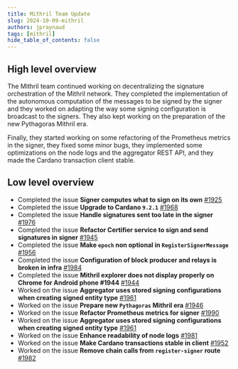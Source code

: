 ```yaml
---
title: Mithril Team Update
slug: 2024-10-09-mithril
authors: jpraynaud
tags: [mithril]
hide_table_of_contents: false
---
```


## High level overview

The Mithril team continued working on decentralizing the signature orchestration of the Mithril network. They completed the implementation of the autonomous computation of the messages to be signed by the signer and they worked on adapting the way some signing configuration is broadcast to the signers. They also kept working on the preparation of the new Pythagoras Mithril era.

Finally, they started working on some refactoring of the Prometheus metrics in the signer, they fixed some minor bugs, they implemented some optimizations on the node logs and the aggregator REST API, and they made the Cardano transaction client stable.

## Low level overview
- Completed the issue **Signer computes what to sign on its own** [#1925](https://github.com/input-output-hk/mithril/issues/1925)
- Completed the issue **Upgrade to Cardano `9.2.1`** [#1968](https://github.com/input-output-hk/mithril/issues/1968)
- Completed the issue **Handle signatures sent too late in the signer** [#1976](https://github.com/input-output-hk/mithril/issues/1976)
- Completed the issue **Refactor Certifier service to sign and send signatures in signer** [#1945](https://github.com/input-output-hk/mithril/issues/1945)
- Completed the issue **Make `epoch` non optional in `RegisterSignerMessage`** [#1956](https://github.com/input-output-hk/mithril/issues/1956)
- Completed the issue **Configuration of block producer and relays is broken in infra** [#1984](https://github.com/input-output-hk/mithril/issues/1984)
- Completed the issue **Mithril explorer does not display properly on Chrome for Android phone #1944** [#1944](https://github.com/input-output-hk/mithril/issues/1944)
- Worked on the issue **Aggregator uses stored signing configurations when creating signed entity type** [#1961](https://github.com/input-output-hk/mithril/issues/1961)
- Worked on the issue **Prepare new `Pythagoras` Mithril era** [#1946](https://github.com/input-output-hk/mithril/issues/1946)
- Worked on the issue **Refactor Prometheus metrics for signer** [#1990](https://github.com/input-output-hk/mithril/issues/1990)
- Worked on the issue **Aggregator uses stored signing configurations when creating signed entity type** [#1961](https://github.com/input-output-hk/mithril/issues/1961)
- Worked on the issue **Enhance readability of node logs** [#1981](https://github.com/input-output-hk/mithril/issues/1981)
- Worked on the issue **Make Cardano transactions stable in client** [#1952](https://github.com/input-output-hk/mithril/issues/1952)
- Worked on the issue **Remove chain calls from `register-signer` route** [#1982](https://github.com/input-output-hk/mithril/issues/1982)





